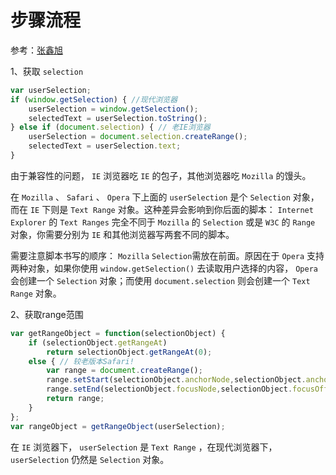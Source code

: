 

# 步骤流程

参考：[张鑫旭](https://www.zhangxinxu.com/wordpress/2011/04/js-range-html%E6%96%87%E6%A1%A3%E6%96%87%E5%AD%97%E5%86%85%E5%AE%B9%E9%80%89%E4%B8%AD%E3%80%81%E5%BA%93%E5%8F%8A%E5%BA%94%E7%94%A8%E4%BB%8B%E7%BB%8D/)

1、获取 `selection` 

```javascript
var userSelection;
if (window.getSelection) { //现代浏览器
    userSelection = window.getSelection();
    selectedText = userSelection.toString();
} else if (document.selection) { // 老IE浏览器
    userSelection = document.selection.createRange();
    selectedText = userSelection.text;
}
```

由于兼容性的问题， `IE` 浏览器吃 `IE` 的包子，其他浏览器吃 `Mozilla` 的馒头。

在 `Mozilla` 、 `Safari` 、 `Opera` 下上面的 `userSelection` 是个 `Selection` 对象，而在 `IE` 下则是 `Text Range` 对象。这种差异会影响到你后面的脚本： `Internet Explorer` 的 `Text Ranges` 完全不同于 `Mozilla` 的 `Selection` 或是 `W3C` 的 `Range` 对象，你需要分别为 `IE` 和其他浏览器写两套不同的脚本。

需要注意脚本书写的顺序： `Mozilla` `Selection`需放在前面。原因在于 `Opera` 支持两种对象，如果你使用 `window.getSelection()` 去读取用户选择的内容， `Opera` 会创建一个 `Selection` 对象；而使用 `document.selection` 则会创建一个 `Text Range` 对象。

2、获取range范围

```javascript
var getRangeObject = function(selectionObject) {
    if (selectionObject.getRangeAt)
        return selectionObject.getRangeAt(0);
    else { // 较老版本Safari!
        var range = document.createRange();
        range.setStart(selectionObject.anchorNode,selectionObject.anchorOffset);
        range.setEnd(selectionObject.focusNode,selectionObject.focusOffset);
        return range;
    }
};
var rangeObject = getRangeObject(userSelection);
```

在 `IE` 浏览器下， `userSelection` 是 `Text Range` ，在现代浏览器下， `userSelection` 仍然是 `Selection` 对象。

